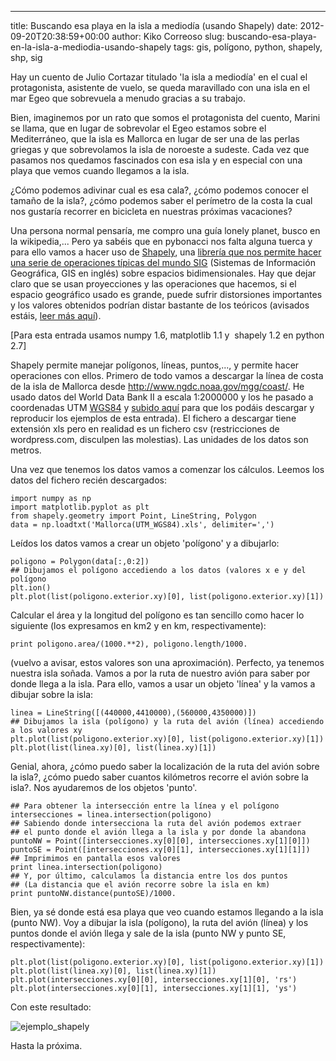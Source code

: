 ---
title: Buscando esa playa en la isla a mediodía (usando Shapely)
date: 2012-09-20T20:38:59+00:00
author: Kiko Correoso
slug: buscando-esa-playa-en-la-isla-a-mediodia-usando-shapely
tags: gis, polígono, python, shapely, shp, sig

Hay un cuento de Julio Cortazar titulado 'la isla a mediodía' en el cual el protagonista, asistente de vuelo, se queda maravillado con una isla en el mar Egeo que sobrevuela a menudo gracias a su trabajo.

Bien, imaginemos por un rato que somos el protagonista del cuento, Marini se llama, que en lugar de sobrevolar el Egeo estamos sobre el Mediterráneo, que la isla es Mallorca en lugar de ser una de las perlas griegas y que sobrevolamos la isla de noroeste a sudeste. Cada vez que pasamos nos quedamos fascinados con esa isla y en especial con una playa que vemos cuando llegamos a la isla.

¿Cómo podemos adivinar cual es esa cala?, ¿cómo podemos conocer el tamaño de la isla?, ¿cómo podemos saber el perímetro de la costa la cual nos gustaría recorrer en bicicleta en nuestras próximas vacaciones?

Una persona normal pensaría, me compro una guía lonely planet, busco en la wikipedia,... Pero ya sabéis que en pybonacci nos falta alguna tuerca y para ello vamos a hacer uso de [Shapely](https://github.com/Toblerity/Shapely), una [librería que nos permite hacer una serie de operaciones típicas del mundo SIG](http://toblerity.github.com/shapely/manual.html) (Sistemas de Información Geográfica, GIS en inglés) sobre espacios bidimensionales. Hay que dejar claro que se usan proyecciones y las operaciones que hacemos, si el espacio geográfico usado es grande, puede sufrir distorsiones importantes y los valores obtenidos podrían distar bastante de los teóricos (avisados estáis, [leer más aquí](http://www.slideshare.net/kikocorreoso/python-gis-mapping)).

[Para esta entrada usamos numpy 1.6, matplotlib 1.1 y  shapely 1.2 en python 2.7]

Shapely permite manejar polígonos, líneas, puntos,..., y permite hacer operaciones con ellos. Primero de todo vamos a descargar la línea de costa de la isla de Mallorca desde <http://www.ngdc.noaa.gov/mgg/coast/>. He usado datos del World Data Bank II a escala 1:2000000 y los he pasado a coordenadas UTM [WGS84](http://es.wikipedia.org/wiki/WGS84) y [subido aquí](http://pybonacci.org/images/2012/09/mallorcautm_wgs84.xls) para que los podáis descargar y reproducir los ejemplos de esta entrada). El fichero a descargar tiene extensión xls pero en realidad es un fichero csv (restricciones de wordpress.com, disculpen las molestias). Las unidades de los datos son metros.

Una vez que tenemos los datos vamos a comenzar los cálculos. Leemos los datos del fichero recién descargados:

<pre><code class="language-python">import numpy as np
import matplotlib.pyplot as plt
from shapely.geometry import Point, LineString, Polygon
data = np.loadtxt('Mallorca(UTM_WGS84).xls', delimiter=',')</code></pre>

Leídos los datos vamos a crear un objeto 'polígono' y a dibujarlo:

<pre><code class="language-python">poligono = Polygon(data[:,0:2])
## Dibujamos el polígono accediendo a los datos (valores x e y del polígono
plt.ion()
plt.plot(list(poligono.exterior.xy)[0], list(poligono.exterior.xy)[1])</code></pre>

Calcular el área y la longitud del polígono es tan sencillo como hacer lo siguiente (los expresamos en km2 y en km, respectivamente):

<pre><code class="language-python">print poligono.area/(1000.**2), poligono.length/1000.</code></pre>

(vuelvo a avisar, estos valores son una aproximación). Perfecto, ya tenemos nuestra isla soñada. Vamos a por la ruta de nuestro avión para saber por donde llega a la isla. Para ello, vamos a usar un objeto 'línea' y la vamos a dibujar sobre la isla:

<pre><code class="language-python">linea = LineString([(440000,4410000),(560000,4350000)])
## Dibujamos la isla (polígono) y la ruta del avión (línea) accediendo a los valores xy
plt.plot(list(poligono.exterior.xy)[0], list(poligono.exterior.xy)[1])
plt.plot(list(linea.xy)[0], list(linea.xy)[1])</code></pre>

Genial, ahora, ¿cómo puedo saber la localización de la ruta del avión sobre la isla?, ¿cómo puedo saber cuantos kilómetros recorre el avión sobre la isla?. Nos ayudaremos de los objetos 'punto'.

<pre><code class="language-python">## Para obtener la intersección entre la línea y el polígono
intersecciones = linea.intersection(poligono)
## Sabiendo donde intersecciona la ruta del avión podemos extraer
## el punto donde el avión llega a la isla y por donde la abandona
puntoNW = Point([intersecciones.xy[0][0], intersecciones.xy[1][0]])
puntoSE = Point([intersecciones.xy[0][1], intersecciones.xy[1][1]])
## Imprimimos en pantalla esos valores
print linea.intersection(poligono)
## Y, por último, calculamos la distancia entre los dos puntos
## (La distancia que el avión recorre sobre la isla en km)
print puntoNW.distance(puntoSE)/1000.</code></pre>

Bien, ya sé donde está esa playa que veo cuando estamos llegando a la isla (punto NW). Voy a dibujar la isla (polígono), la ruta del avión (línea) y los puntos donde el avión llega y sale de la isla (punto NW y punto SE, respectivamente):

<pre><code class="language-python">plt.plot(list(poligono.exterior.xy)[0], list(poligono.exterior.xy)[1])
plt.plot(list(linea.xy)[0], list(linea.xy)[1])
plt.plot(intersecciones.xy[0][0], intersecciones.xy[1][0], 'rs')
plt.plot(intersecciones.xy[0][1], intersecciones.xy[1][1], 'ys')</code></pre>

Con este resultado:

![ejemplo_shapely](http://pybonacci.org/images/2012/09/ejemplo_shapely.png)

Hasta la próxima.